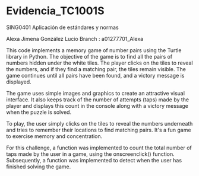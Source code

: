 # Evidencia_TC1001S
SING0401 Aplicación de estándares y normas

Alexa Jimena González Lucio 
Branch : a01277701_Alexa

This code implements a memory game of number pairs using the Turtle library in Python. The objective of the game is to find all the pairs of numbers hidden under the white tiles. The player clicks on the tiles to reveal the numbers, and if they find a matching pair, the tiles remain visible. The game continues until all pairs have been found, and a victory message is displayed.

The game uses simple images and graphics to create an attractive visual interface. It also keeps track of the number of attempts (taps) made by the player and displays this count in the console along with a victory message when the puzzle is solved.

To play, the user simply clicks on the tiles to reveal the numbers underneath and tries to remember their locations to find matching pairs. It's a fun game to exercise memory and concentration.

For this challenge, a function was implemented to count the total number of taps made by the user in a game, using the onscreenclick() function. Subsequently, a function was implemented to detect when the user has finished solving the game.
